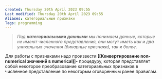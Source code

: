 ```yaml
---
created: Thursday 20th April 2023 09:55
Last modified: Thursday 20th April 2023 09:55
Aliases: категориальные признаки
Tags: programming
---
```


> _Под_ **_категориальными данными_** _мы понимаем данные, которые не имеют численного представления, они могут иметь как и два уникальных значения (бинарные признаки), так и более._


Для работы с признаками надо произвести **[[Конвертирование non-numerical значений в numerical]]-** процедуру, которая представляет собой некоторое преобразование категориальных признаков в численное представление по некоторым оговоренным ранее правилам.
